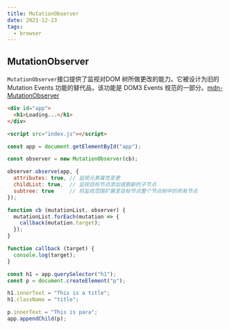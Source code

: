 ```yaml
---
title: MutationObserver
date: 2021-12-23
tags:
  - browser
---
```


## MutationObserver

`MutationObserver`接口提供了监视对DOM 树所做更改的能力。它被设计为旧的 Mutation Events 功能的替代品，该功能是 DOM3 Events 规范的一部分。[mdn-MutationObserver](https://developer.mozilla.org/zh-CN/docs/Web/API/MutationObserver)

```html
<div id="app">
  <h1>Loading...</h1>
</div>

<script src="index.js"></script>
```

```js
const app = document.getElementById("app");

const observer = new MutationObserver(cb);

observer.observe(app, {
  attributes: true, // 监视元素属性变更
  childList: true,  // 监视目标节点添加或删新的子节点
  subtree: true     // 将监视范围扩展至目标节点整个节点树中的所有节点
});

function cb (mutationList, observer) {
  mutationList.forEach(mutation => {
    callback(mutation.target);
  });
}

function callback (target) {
  console.log(target);
}

const h1 = app.querySelector("h1");
const p = document.createElement("p");

h1.innerText = "This is a title";
h1.className = "title";

p.innerText = "This is para";
app.appendChild(p);
```